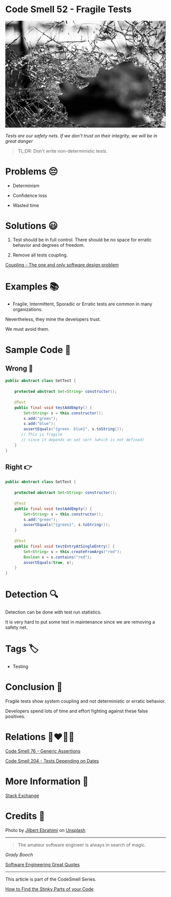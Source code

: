 # Code Smell 52 - Fragile Tests

![Code Smell 52 - Fragile Tests](Code%20Smell%2052%20-%20Fragile%20Tests.jpg)

*Tests are our safety nets. If we don't trust on their integrity, we will be in great danger*

> TL;DR: Don't write non-deterministic tests.

# Problems 😔 

- Determinism

- Confidence loss

- Wasted time

# Solutions 😃

1. Test should be in full control. There should be no space for erratic behavior and degrees of freedom.

2. Remove all tests coupling.

[Coupling - The one and only software design problem](https://github.com/mcsee/Software-Design-Articles/tree/main/Articles/Theory/Coupling%20-%20The%20one%20and%20only%20software%20design%20problem/readme.md)

# Examples 📚

- Fragile, Intermittent, Sporadic or Erratic tests are common in many organizations. 

Nevertheless, they mine the developers trust. 

We must avoid them.

# Sample Code 📖

## Wrong 🚫

<!-- [Gist Url](https://gist.github.com/mcsee/20c94ec159e6333ddd5891b4af0d5688) -->

```java
public abstract class SetTest {
 
    protected abstract Set<String> constructor();
   
    @Test
    public final void testAddEmpty() {
        Set<String> s = this.constructor();
        s.add("green");
        s.add("blue");
        assertEquals("{green. blue}", s.toString());
       // This is fragile
       // since it depends on set sort (which is not defined)
    }   
}
```

## Right 👉

<!-- [Gist Url](https://gist.github.com/mcsee/e89bdc655b7248598e0e8ccd3e94997d) -->

```java
public abstract class SetTest {
 
    protected abstract Set<String> constructor();
   
    @Test
    public final void testAddEmpty() {
        Set<String> s = this.constructor();
        s.add("green");
        assertEquals("{green}", s.toString());
    }   

    @Test
    public final void testEntryAtSingleEntry() {
        Set<String> s = this.createFromArgs("red");
        Boolean x = s.contains("red");
        assertEquals(true, x);
    } 
}
```

# Detection 🔍

Detection can be done with test run statistics. 

It is very hard to put some test in maintenance since we are removing a safety net.

# Tags 🏷️

- Testing

# Conclusion 🏁

Fragile tests show system coupling and not deterministic or erratic behavior.

Developers spend lots of time and effort fighting against these false positives.

# Relations 👩‍❤️‍💋‍👨

[Code Smell 76 - Generic Assertions](https://github.com/mcsee/Software-Design-Articles/tree/main/Articles/Code%20Smells/Code%20Smell%2076%20-%20Generic%20Assertions/readme.md)

[Code Smell 204 - Tests Depending on Dates](https://github.com/mcsee/Software-Design-Articles/tree/main/Articles/Code%20Smells/Code%20Smell%20204%20-%20Tests%20Depending%20on%20Dates/readme.md)

# More Information 📕

[Stack Exchange](https://softwareengineering.stackexchange.com/questions/109703/how-to-avoid-fragile-unit-tests)
 
# Credits 🙏

Photo by [Jilbert Ebrahimi](https://unsplash.com/@jilburr) on [Unsplash](https://unsplash.com/s/photos/glass-broken)

* * *

 > The amateur software engineer is always in search of magic. 

_Grady Booch_

[Software Engineering Great Quotes](https://github.com/mcsee/Software-Design-Articles/tree/main/Articles/Quotes/Software%20Engineering%20Great%20Quotes/readme.md)

* * * 

This article is part of the CodeSmell Series.

[How to Find the Stinky Parts of your Code](https://github.com/mcsee/Software-Design-Articles/tree/main/Articles/Code%20Smells/How%20to%20Find%20the%20Stinky%20parts%20of%20your%20Code/readme.md)